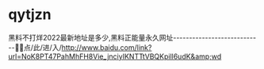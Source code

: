 # qytjzn
黑料不打烊2022最新地址是多少,黑料正能量永久网址----------------------------🎋🎋点/此/进/入/http://www.baidu.com/link?url=NoK8PT47PahMhFH8Vie_jnciyIKNTTtVBQKpill6udK&amp;wd
